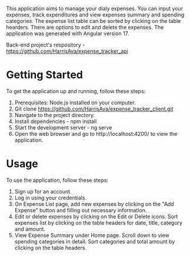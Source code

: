 This application aims to manage your dialy expenses. You can input your expenses, track expenditures and view expenses summary and spending categories. The expense list table can be sorted by clicking on the table hearders. There are options to edit and delete the expenses. The application was generated with Angular version 17.

Back-end project's respository - https://github.com/HarrisAva/expense_tracker_api

# Getting Started
To get the application up and running, follow these steps:
1. Prerequisites: Node.js installed on your computer.
2. Git clone https://github.com/HarrisAva/expense_tracker_client.git
3. Navigate to the project directory.
4. Install dependencies - npm install
5. Start the development server - ng serve
6. Open the web browser and go to http://localhost:4200/ to view the application.

# Usage
To use the application, follow these steps:
1. Sign up for an account.
2. Log in using your credentials.
3. On Expense List page, add new expenses by clicking on the "Add Expense" button and filling out necessary information.
4. Edit or delete expenses by clicking on the Edit or Delete icons. Sort expenses list by clicking on the table headers for date, title, category and amount.
5. View Expense Summary under Home page. Scroll down to view spending categories in detail. Sort categories and total amount by clicking on the table headers.

